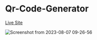 # Qr-Code-Generator

[Live Site](https://qr-generator-sai.netlify.app/)


![Screenshot from 2023-08-07 09-26-56](https://github.com/SAI127001/Qr-Code-Generator/assets/109673842/5eea52dd-af90-4510-9da4-e74edab8e84a)
